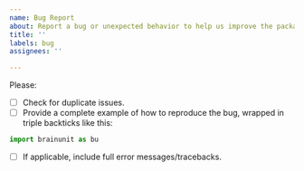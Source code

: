 ```yaml
---
name: Bug Report
about: Report a bug or unexpected behavior to help us improve the package
title: ''
labels: bug
assignees: ''

---
```


Please:

- [ ] Check for duplicate issues.
- [ ] Provide a complete example of how to reproduce the bug, wrapped in triple backticks like this:

```python
import brainunit as bu
```

- [ ] If applicable, include full error messages/tracebacks.

